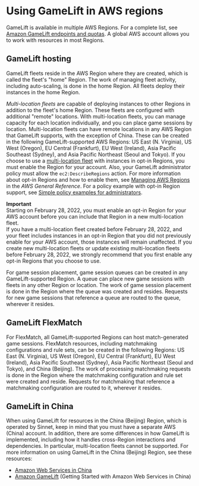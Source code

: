 # Using GameLift in AWS regions<a name="gamelift-regions"></a>

GameLift is available in multiple AWS Regions\. For a complete list, see [Amazon GameLift endpoints and quotas](https://docs.aws.amazon.com/general/latest/gr/gamelift.html)\. A global AWS account allows you to work with resources in most Regions\.

## GameLift hosting<a name="gamelift-regions-hosting"></a>

GameLift fleets reside in the AWS Region where they are created, which is called the fleet's "home" Region\. The work of managing fleet activity, including auto\-scaling, is done in the home Region\. All fleets deploy their instances in the home Region\.

*Multi\-location fleets* are capable of deploying instances to other Regions in addition to the fleet's home Region\. These fleets are configured with additional "remote" locations\. With multi\-location fleets, you can manage capacity for each location individually, and you can place game sessions by location\. Multi\-location fleets can have remote locations in any AWS Region that GameLift supports, with the exception of China\. These can be created in the following GameLift\-supported AWS Regions: US East \(N\. Virginia\), US West \(Oregon\), EU Central \(Frankfurt\), EU West \(Ireland\), Asia Pacific Southeast \(Sydney\), and Asia Pacific Northeast \(Seoul and Tokyo\)\. If you choose to use a [multi\-location fleet](#gamelift-regions-hosting) with instances in opt\-in Regions, you must enable the Region for your account\. Also, your GameLift administrator policy must allow the `ec2:DescribeRegions` action\. For more information about opt\-in Regions and how to enable them, see [Managing AWS Regions](https://docs.aws.amazon.com/general/latest/gr/rande-manage.html) in the *AWS General Reference*\. For a policy example with opt\-in Region support, see [Simple policy examples for administrators](gamelift-iam-policy-examples.md#iam-policy-simple-example)\.

**Important**  
Starting on February 28, 2022, you must enable an opt\-in Region for your AWS account before you can include that Region in a new multi\-location fleet\.  
If you have a multi\-location fleet created before February 28, 2022, and your fleet includes instances in an opt\-in Region that you did not previously enable for your AWS account, those instances will remain unaffected\.
If you create new multi\-location fleets or update existing multi\-location fleets before February 28, 2022, we strongly recommend that you first enable any opt\-in Regions that you choose to use\.

For game session placement, game session queues can be created in any GameLift\-supported Region\. A queue can place new game sessions with fleets in any other Region or location\. The work of game session placement is done in the Region where the queue was created and resides\. Requests for new game sessions that reference a queue are routed to the queue, wherever it resides\.

## GameLift FlexMatch<a name="gamelift-regions-flex"></a>

For FlexMatch, all GameLift\-supported Regions can host match\-generated game sessions\. FlexMatch resources, including matchmaking configurations and rule sets, can be created in the following Regions: US East \(N\. Virginia\), US West \(Oregon\), EU Central \(Frankfurt\), EU West \(Ireland\), Asia Pacific Southeast \(Sydney\), Asia Pacific Northeast \(Seoul and Tokyo\), and China \(Beijing\)\. The work of processing matchmaking requests is done in the Region where the matchmaking configuration and rule set were created and reside\. Requests for matchmaking that reference a matchmaking configuration are routed to it, wherever it resides\.

## GameLift in China<a name="gamelift-regions-china"></a>

When using GameLift for resources in the China \(Beijing\) Region, which is operated by Sinnet, keep in mind that you must have a separate AWS \(China\) account\. In addition, there are some differences in how GameLift is implemented, including how it handles cross\-Region interactions and dependencies\. In particular, multi\-location fleets cannot be supported\. For more information on using GameLift in the China \(Beijing\) Region, see these resources:
+  [Amazon Web Services in China](https://www.amazonaws.cn/en/about-aws/china/)
+  [Amazon GameLift](https://docs.amazonaws.cn/en_us/aws/latest/userguide/gamelift.html) \(Getting Started with Amazon Web Services in China\)